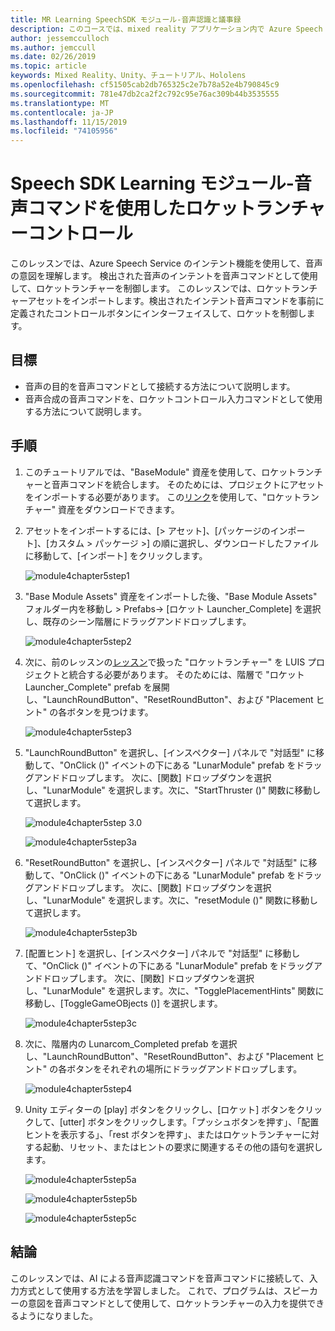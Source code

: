 ```yaml
---
title: MR Learning SpeechSDK モジュール-音声認識と議事録
description: このコースでは、mixed reality アプリケーション内で Azure Speech SDK を実装する方法について説明します。
author: jessemcculloch
ms.author: jemccull
ms.date: 02/26/2019
ms.topic: article
keywords: Mixed Reality、Unity、チュートリアル、Hololens
ms.openlocfilehash: cf51505cab2db765325c2e7b78a52e4b790845c9
ms.sourcegitcommit: 781e47db2ca2f2c792c95e76ac309b44b3535555
ms.translationtype: MT
ms.contentlocale: ja-JP
ms.lasthandoff: 11/15/2019
ms.locfileid: "74105956"
---
```

# <a name="speech-sdk-learning-module---rocket-launcher-control-using-speech-commands"></a>Speech SDK Learning モジュール-音声コマンドを使用したロケットランチャーコントロール

このレッスンでは、Azure Speech Service のインテント機能を使用して、音声の意図を理解します。 検出された音声のインテントを音声コマンドとして使用して、ロケットランチャーを制御します。 このレッスンでは、ロケットランチャーアセットをインポートします。検出されたインテント音声コマンドを事前に定義されたコントロールボタンにインターフェイスして、ロケットを制御します。

## <a name="objectives"></a>目標

- 音声の目的を音声コマンドとして接続する方法について説明します。
- 音声合成の音声コマンドを、ロケットコントロール入力コマンドとして使用する方法について説明します。

## <a name="instructions"></a>手順

1. このチュートリアルでは、"BaseModule" 資産を使用して、ロケットランチャーと音声コマンドを統合します。 そのためには、プロジェクトにアセットをインポートする必要があります。 この[リンク](https://github.com/microsoft/MixedRealityLearning/releases/download/getting-started-v2.1.0.0/Unity.HoloLens2.GettingStarted.Tutorials.Asset.2.1.0.0.unitypackage)を使用して、"ロケットランチャー" 資産をダウンロードできます。

2. アセットをインポートするには、[> アセット]、[パッケージのインポート]、[カスタム > パッケージ >] の順に選択し、ダウンロードしたファイルに移動して、[インポート] をクリックします。

    ![module4chapter5step1](images/module4chapter5step1.PNG)

3. "Base Module Assets" 資産をインポートした後、"Base Module Assets" フォルダー内を移動し > Prefabs-> [ロケット Launcher_Complete] を選択し、既存のシーン階層にドラッグアンドドロップします。

    ![module4chapter5step2](images/module4chapter5step2.PNG)

4. 次に、前のレッスンの[レッスン](mrlearning-speechSDK-ch4.md)で扱った "ロケットランチャー" を LUIS プロジェクトと統合する必要があります。 そのためには、階層で "ロケット Launcher_Complete" prefab を展開し、"LaunchRoundButton"、"ResetRoundButton"、および "Placement ヒント" の各ボタンを見つけます。

    ![module4chapter5step3](images/module4chapter5step3.PNG)

5. "LaunchRoundButton" を選択し、[インスペクター] パネルで "対話型" に移動して、"OnClick ()" イベントの下にある "LunarModule" prefab をドラッグアンドドロップします。 次に、[関数] ドロップダウンを選択し、"LunarModule" を選択します。次に、"StartThruster ()" 関数に移動して選択します。

    ![module4chapter5step 3.0](images/module4chapter5step3.0.PNG)

    ![module4chapter5step3a](images/module4chapter5step3a.PNG)

6. "ResetRoundButton" を選択し、[インスペクター] パネルで "対話型" に移動して、"OnClick ()" イベントの下にある "LunarModule" prefab をドラッグアンドドロップします。 次に、[関数] ドロップダウンを選択し、"LunarModule" を選択します。次に、"resetModule ()" 関数に移動して選択します。

    ![module4chapter5step3b](images/module4chapter5step3b.PNG)

7. [配置ヒント] を選択し、[インスペクター] パネルで "対話型" に移動して、"OnClick ()" イベントの下にある "LunarModule" prefab をドラッグアンドドロップします。 次に、[関数] ドロップダウンを選択し、"LunarModule" を選択します。次に、"TogglePlacementHints" 関数に移動し、[ToggleGameOBjects ()] を選択します。

    ![module4chapter5step3c](images/module4chapter5step3c.PNG)

8. 次に、階層内の Lunarcom_Completed prefab を選択し、"LaunchRoundButton"、"ResetRoundButton"、および "Placement ヒント" の各ボタンをそれぞれの場所にドラッグアンドドロップします。

    ![module4chapter5step4](images/module4chapter5step4.PNG)

9. Unity エディターの [play] ボタンをクリックし、[ロケット] ボタンをクリックして、[utter] ボタンをクリックします。「プッシュボタンを押す」、「配置ヒントを表示する」、「rest ボタンを押す」、またはロケットランチャーに対する起動、リセット、またはヒントの要求に関連するその他の語句を選択します。

    ![module4chapter5step5a](images/module4chapter5step5a.PNG)

    ![module4chapter5step5b](images/module4chapter5step5b.PNG)

    ![module4chapter5step5c](images/module4chapter5step5c.PNG)

## <a name="congratulations"></a>結論

このレッスンでは、AI による音声認識コマンドを音声コマンドに接続して、入力方式として使用する方法を学習しました。 これで、プログラムは、スピーカーの意図を音声コマンドとして使用して、ロケットランチャーの入力を提供できるようになりました。
